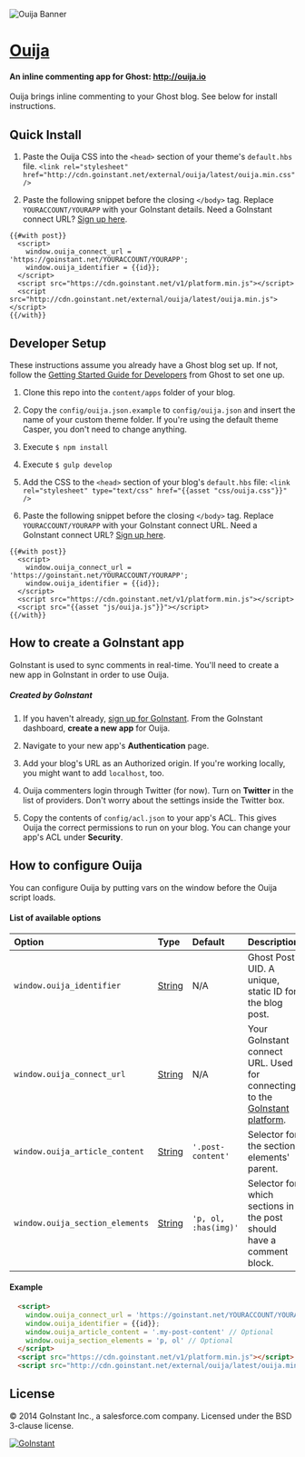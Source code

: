 ![Ouija Banner](https://dl.dropboxusercontent.com/u/783535/ouija/ouija-readme.png)

# [Ouija](http://ouija.io)
#### An inline commenting app for Ghost: http://ouija.io
Ouija brings inline commenting to your Ghost blog. See below for install instructions.

## Quick Install

1. Paste the Ouija CSS into the `<head>` section of your theme's `default.hbs` file. `<link rel="stylesheet" href="http://cdn.goinstant.net/external/ouija/latest/ouija.min.css"/>`

2. Paste the following snippet before the closing `</body>` tag. Replace `YOURACCOUNT/YOURAPP` with your GoInstant details.
Need a GoInstant connect URL? [Sign up here](https://goinstant.com/signup?src=ouija).

```
{{#with post}}
  <script>
    window.ouija_connect_url = 'https://goinstant.net/YOURACCOUNT/YOURAPP';
    window.ouija_identifier = {{id}};
  </script>
  <script src="https://cdn.goinstant.net/v1/platform.min.js"></script>
  <script src="http://cdn.goinstant.net/external/ouija/latest/ouija.min.js"></script>
{{/with}}
```

## Developer Setup
These instructions assume you already have a Ghost blog set up. If not, follow the [Getting Started Guide for Developers](https://github.com/TryGhost/Ghost#getting-started-guide-for-developers) from Ghost to set one up.

1. Clone this repo into the `content/apps` folder of your blog.

1. Copy the `config/ouija.json.example` to `config/ouija.json` and insert the name of your custom theme folder. If you're using the default theme Casper, you don't need to change anything.

1. Execute `$ npm install`

1. Execute `$ gulp develop`

1. Add the CSS to the `<head>` section of your blog's `default.hbs` file: `<link rel="stylesheet" type="text/css" href="{{asset "css/ouija.css"}}" />`

1. Paste the following snippet before the closing `</body>` tag. Replace `YOURACCOUNT/YOURAPP` with your GoInstant connect URL.
Need a GoInstant connect URL? [Sign up here](https://goinstant.com/signup?src=ouija).

```
{{#with post}}
  <script>
    window.ouija_connect_url = 'https://goinstant.net/YOURACCOUNT/YOURAPP';
    window.ouija_identifier = {{id}};
  </script>
  <script src="https://cdn.goinstant.net/v1/platform.min.js"></script>
  <script src="{{asset "js/ouija.js"}}"></script>
{{/with}}
```

## How to create a GoInstant app

GoInstant is used to sync comments in real-time. You'll need to create a new app in GoInstant in order to use Ouija.

##### Created by GoInstant
1. If you haven't already, [sign up for GoInstant](https://goinstant.com/signup?src=ouija). From the GoInstant dashboard, __create a new app__ for Ouija.

1. Navigate to your new app's __Authentication__ page.

1. Add your blog's URL as an Authorized origin. If you're working locally, you might want to add `localhost`, too.

1. Ouija commenters login through Twitter (for now). Turn on __Twitter__ in the list of providers. Don't worry about the settings inside the Twitter box.

1. Copy the contents of `config/acl.json` to your app's ACL. This gives Ouija the correct permissions to run on your blog. You can change your app's ACL under __Security__.

## How to configure Ouija

You can configure Ouija by putting vars on the window before the Ouija script loads.

#### List of available options

| Option | Type | Default | Description |
|:---|:---|:---|:---|
| `window.ouija_identifier` | [String](https://developer.mozilla.org/en-US/docs/Web/JavaScript/Reference/Global_Objects/String) | N/A | Ghost Post UID. A unique, static ID for the blog post. |
| `window.ouija_connect_url` | [String](https://developer.mozilla.org/en-US/docs/Web/JavaScript/Reference/Global_Objects/String) | N/A | Your GoInstant connect URL. Used for connecting to the [GoInstant platform](https://goinstant.com/). |
| `window.ouija_article_content` | [String](https://developer.mozilla.org/en-US/docs/Web/JavaScript/Reference/Global_Objects/String) | `'.post-content'` | Selector for the section elements' parent. |
| `window.ouija_section_elements` | [String](https://developer.mozilla.org/en-US/docs/Web/JavaScript/Reference/Global_Objects/String) | `'p, ol, :has(img)'` | Selector for which sections in the post should have a comment block. |

#### Example

```html
  <script>
    window.ouija_connect_url = 'https://goinstant.net/YOURACCOUNT/YOURAPP';
    window.ouija_identifier = {{id}};
    window.ouija_article_content = '.my-post-content' // Optional
    window.ouija_section_elements = 'p, ol' // Optional
  </script>
  <script src="https://cdn.goinstant.net/v1/platform.min.js"></script>
  <script src="http://cdn.goinstant.net/external/ouija/latest/ouija.min.js"></script>
```

## License
&copy; 2014 GoInstant Inc., a salesforce.com company. Licensed under the BSD 3-clause license.

[![GoInstant](http://goinstant.com/static/img/logo.png)](http://goinstant.com)
